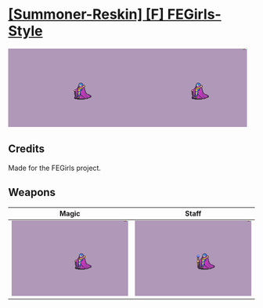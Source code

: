 # [\[Summoner-Reskin\] \[F\] FEGirls-Style](./)

<img src="./6.%20Magic/Magic_000.png" alt="[Summoner-Reskin] [F] FEGirls-Style standing" />

## Credits

Made for the FEGirls project.

## Weapons


|Magic |Staff |
|  :---: | :---: |
| <img alt="Magic animation" src="./6.%20Magic/Magic.gif" /> | <img alt="Staff animation" src="./7.%20Staff/Staff.gif" /> |
